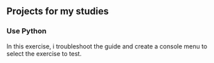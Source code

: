 ## Projects for my studies

### Use Python

In this exercise, i troubleshoot the guide and create a console menu to select the exercise to test. 